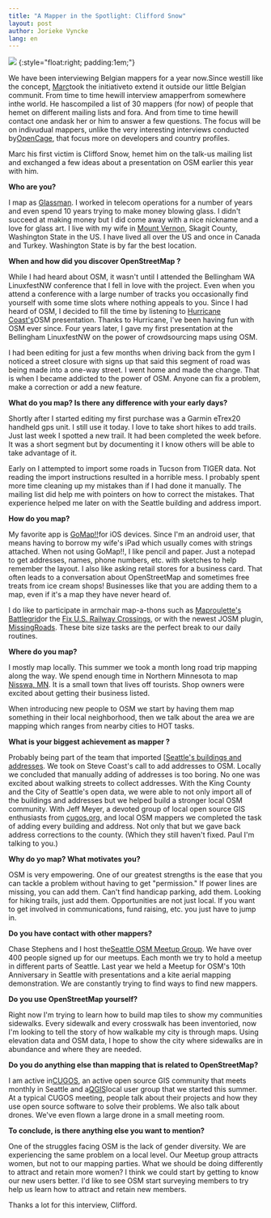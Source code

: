 ```yaml
---
title: "A Mapper in the Spotlight: Clifford Snow"
layout: post
author: Jorieke Vyncke
lang: en
---
```


![](https://xian.smugmug.com/OSM/Screenshots/Mapper-of-the-Month/i-RNzmH28/0/O/P1020795_1024.jpg)
{:style="float:right; padding:1em;"}

We have been interviewing Belgian mappers for a year now.Since westill like the concept, [Marc](http://www.openstreetmap.org/user/escada)took the initiativeto extend it outside our little Belgian communit. From time to time hewill interview amapperfrom somewhere inthe world. He hascompiled a list of 30 mappers (for now) of people that hemet on different mailing lists and fora. And from time to time hewill contact one andask her or him to answer a few questions. The focus will be on indivudual mappers, unlike the very interesting interviews conducted by[OpenCage](http://blog.opencagedata.com), that focus more on developers and country profiles.

Marc his first victim is Clifford Snow, hemet him on the talk-us mailing list and exchanged a few ideas about a presentation on OSM earlier this year with him.

**Who are you?**

I map as [Glassman](http://www.openstreetmap.org/user/Glassman). I worked in telecom operations for a number of years and even spend 10 years trying to make money blowing glass. I didn't succeed at making money but I did come away with a nice nickname and a love for glass art. I live with my wife in [Mount Vernon](http://www.openstreetmap.org/relation/237865), Skagit County, Washington State in the US. I have lived all over the US and once in Canada and Turkey. Washington State is by far the best location.

**When and how did you discover OpenStreetMap ?**

While I had heard about OSM, it wasn't until I attended the Bellingham WA LinuxfestNW conference that I fell in love with the project. Even when you attend a conference with a large number of tracks you occasionally find yourself with some time slots where nothing appeals to you. Since I had heard of OSM, I decided to fill the time by listening to [Hurricane Coast's](http://www.openstreetmap.org/user/HurricaneCoast)OSM presentation. Thanks to Hurricane, I've been having fun with OSM ever since. Four years later, I gave my first presentation at the Bellingham LinuxfestNW on the power of crowdsourcing maps using OSM.

I had been editing for just a few months when driving back from the gym I noticed a street closure with signs up that said this segment of road was being made into a one-way street. I went home and made the change. That is when I became addicted to the power of OSM. Anyone can fix a problem, make a correction or add a new feature.

**What do you map? Is there any difference with your early days?**

Shortly after I started editing my first purchase was a Garmin eTrex20 handheld gps unit. I still use it today. I love to take short hikes to add trails. Just last week I spotted a new trail. It had been completed the week before. It was a short segment but by documenting it I know others will be able to take advantage of it.

Early on I attempted to import some roads in Tucson from TIGER data. Not reading the import instructions resulted in a horrible mess. I probably spent more time cleaning up my mistakes than if I had done it manually. The mailing list did help me with pointers on how to correct the mistakes. That experience helped me later on with the Seattle building and address import.

**How do you map?**

My favorite app is [GoMap!!](http://wiki.openstreetmap.org/wiki/Go_Map!!)for iOS devices. Since I'm an android user, that means having to borrow my wife's iPad which usually comes with strings attached. When not using GoMap!!, I like pencil and paper. Just a notepad to get addresses, names, phone numbers, etc. with sketches to help remember the layout. I also like asking retail stores for a business card. That often leads to a conversation about OpenStreetMap and sometimes free treats from ice cream shops! Businesses like that you are adding them to a map, even if it's a map they have never heard of.

I do like to participate in armchair map-a-thons such as [Maproulette's Battlegrid](http://184.73.220.107/battlegrid/#10/41.8941/-87.7753)or the [Fix U.S. Railway Crossings](http://maproulette.org/#t=fix-railway-crossings), or with the newest JOSM plugin, [MissingRoads](http://wiki.openstreetmap.org/wiki/JOSM/Plugins/MissingRoads). These bite size tasks are the perfect break to our daily routines.

**Where do you map?**

I mostly map locally. This summer we took a month long road trip mapping along the way. We spend enough time in Northern Minnesota to map [Nisswa, MN](http://www.openstreetmap.org/#map=18/46.52051/-94.28875). It is a small town that lives off tourists. Shop owners were excited about getting their business listed.

When introducing new people to OSM we start by having them map something in their local neighborhood, then we talk about the area we are mapping which ranges from nearby cities to HOT tasks.

**What is your biggest achievement as mapper ?**

Probably being part of the team that imported [[Seattle's buildings and addresses](http://wiki.openstreetmap.org/wiki/Seattle_Import). We took on Steve Coast's call to add addresses to OSM. Locally we concluded that manually adding of addresses is too boring. No one was excited about walking streets to collect addresses. With the King County and the City of Seattle's open data, we were able to not only import all of the buildings and addresses but we helped build a stronger local OSM community. With Jeff Meyer, a devoted group of local open source GIS enthusiasts from [cugos.org]([http://cugos.org/](http://cugos.org/)), and local OSM mappers we completed the task of adding every building and address. Not only that but we gave back address corrections to the county. (Which they still haven't fixed. Paul I'm talking to you.)

**Why do yo map? What motivates you?**

OSM is very empowering. One of our greatest strengths is the ease that you can tackle a problem without having to get "permission." If power lines are missing, you can add them. Can't find handicap parking, add them. Looking for hiking trails, just add them. Opportunities are not just local. If you want to get involved in communications, fund raising, etc. you just have to jump in.

**Do you have contact with other mappers?**

Chase Stephens and I host the[Seattle OSM Meetup Group](http://www.meetup.com/OpenStreetMap-Seattle/). We have over 400 people signed up for our meetups. Each month we try to hold a meetup in different parts of Seattle. Last year we held a Meetup for OSM's 10th Anniversary in Seattle with presentations and a kite aerial mapping demonstration. We are constantly trying to find ways to find new mappers.

**Do you use OpenStreetMap yourself?**

Right now I'm trying to learn how to build map tiles to show my communities sidewalks. Every sidewalk and every crosswalk has been inventoried, now I'm looking to tell the story of how walkable my city is through maps. Using elevation data and OSM data, I hope to show the city where sidewalks are in abundance and where they are needed. 

**Do you do anything else than mapping that is related to OpenStreetMap?**

I am active in[CUGOS](http://cugos.org/), an active open source GIS community that meets monthly in Seattle and a[QGIS](http://psqgis.org/)local user group that we started this summer. At a typical CUGOS meeting, people talk about their projects and how they use open source software to solve their problems. We also talk about drones. We've even flown a large drone in a small meeting room.

**To conclude, is there anything else you want to mention?**

One of the struggles facing OSM is the lack of gender diversity. We are experiencing the same problem on a local level. Our Meetup group attracts women, but not to our mapping parties. What we should be doing differently to attract and retain more women? I think we could start by getting to know our new users better. I'd like to see OSM start surveying members to try help us learn how to attract and retain new members.

Thanks a lot for this interview, Clifford.
